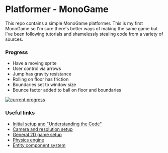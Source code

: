 ﻿# Platformer - MonoGame

This repo contains a simple MonoGame platformer. This is my first MonoGame so I'm sure there's better ways of making the same game but I've been following tutorials and shamelessly stealing code from a variety of sources.

### Progress

- Have a moving sprite
- User control via arrows
- Jump has gravity resistance
- Rolling on floor has friction
- Boundaries set to window size
- Bounce factor added to ball on floor and boundaries

[![current progress](https://cdn.loom.com/sessions/thumbnails/b211ff372ede4743bdf90e7e9a901ac7-1651067878918.gif)](https://www.loom.com/share/b211ff372ede4743bdf90e7e9a901ac7)

### Useful links

- [Initial setup and "Understanding the Code"](https://docs.monogame.net/articles/getting_started/3_understanding_the_code.html)
- [Camera and resolution setup](http://blog.roboblob.com/2013/07/27/solving-resolution-independent-rendering-and-2d-camera-using-monogame/)
- [General 2D game setup](https://github.com/Sheepyhead/MonoGameGame/blob/master/Game1.cs)
- [Physics engine](https://github.com/tainicom/Aether.Physics2D)
- [Entity component system](https://github.com/Doraku/DefaultEcs)
